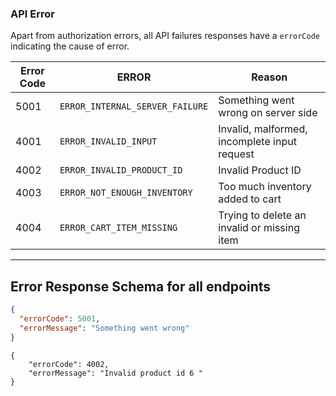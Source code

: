


### API Error

Apart from authorization errors, all API failures responses have a `errorCode` indicating the cause of error.


| Error Code | ERROR                           | Reason                                       |
|------------|---------------------------------|----------------------------------------------|
| 5001       | `ERROR_INTERNAL_SERVER_FAILURE` | Something went wrong on server side          |
| 4001       | `ERROR_INVALID_INPUT`           | Invalid, malformed, incomplete input request |
| 4002       | `ERROR_INVALID_PRODUCT_ID`      | Invalid Product ID                           |
| 4003       | `ERROR_NOT_ENOUGH_INVENTORY`    | Too much inventory added to cart             |
| 4004       | `ERROR_CART_ITEM_MISSING`       | Trying to delete an invalid or missing item  |


---


## Error Response Schema for all endpoints
```json
{
  "errorCode": 5001,
  "errorMessage": "Something went wrong"
}
```


```agsl
{
    "errorCode": 4002,
    "errorMessage": "Invalid product id 6 "
}
```